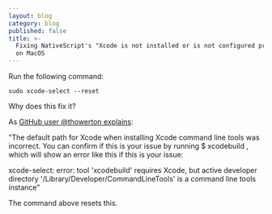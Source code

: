 ```yaml
---
layout: blog
category: blog
published: false
title: >-
  Fixing NativeScript's "Xcode is not installed or is not configured properly"
  on MacOS
---
```

Run the following command:

`sudo xcode-select --reset`

Why does this fix it?

As [GitHub user @thowerton explains](https://github.com/NativeScript/nativescript-cli/issues/1064#issuecomment-275924430):

"The default path for Xcode when installing Xcode command line tools was incorrect. You can confirm if this is your issue by running $ xcodebuild , which will show an error like this if this is your issue:

xcode-select: error: tool 'xcodebuild' requires Xcode, but active developer directory '/Library/Developer/CommandLineTools' is a command line tools instance"

The command above resets this.